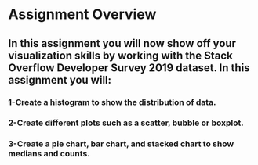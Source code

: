 # Assignment Overview
## In this assignment you will now show off your visualization skills by working with the Stack Overflow Developer Survey 2019 dataset. In this assignment you will:

### 1-Create a histogram to show the distribution of data.

### 2-Create different plots such as a scatter, bubble or boxplot.

### 3-Create a pie chart, bar chart, and stacked chart to show medians and counts.

